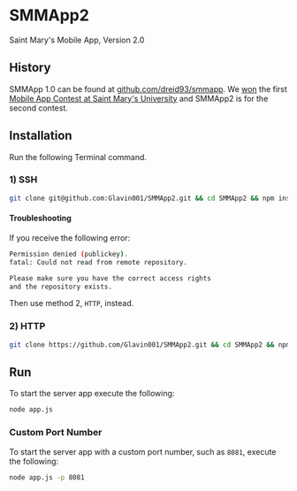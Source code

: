 SMMApp2
=======

Saint Mary's Mobile App, Version 2.0

## History
SMMApp 1.0 can be found at [github.com/dreid93/smmapp](https://github.com/dreid93/smmapp). We [won](http://www.smu.ca/newsreleases/2013/may/team-smmapps-wins-saint-marys-first-ever-mobile-app-contest-.html) the first [Mobile App Contest at Saint Mary's University](http://www.smu.ca/academic/science/department/mobile-app-contest.html) and SMMApp2 is for the second contest.

## Installation
Run the following Terminal command.
### 1) SSH
```bash
git clone git@github.com:Glavin001/SMMApp2.git && cd SMMApp2 && npm install
```
#### Troubleshooting
If you receive the following error:
```bash
Permission denied (publickey).
fatal: Could not read from remote repository.

Please make sure you have the correct access rights
and the repository exists.
```
Then use method 2, `HTTP`, instead.
### 2) HTTP
```bash
git clone https://github.com/Glavin001/SMMApp2.git && cd SMMApp2 && npm install
```
## Run
To start the server app execute the following:
```bash
node app.js
```
### Custom Port Number
To start the server app with a custom port number, such as `8081`, execute the following:
```bash
node app.js -p 8081
```
